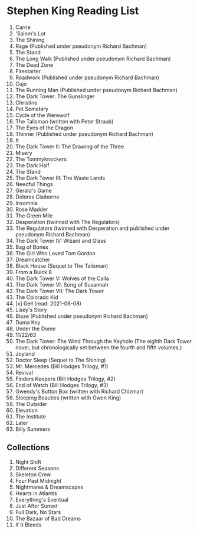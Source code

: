 # Stephen King Reading List

1. Carrie
1. 'Salem's Lot
1. The Shining
1. Rage (Published under pseudonym Richard Bachman)
1. The Stand
1. The Long Walk (Published under pseudonym Richard Bachman)
1. The Dead Zone
1. Firestarter
1. Roadwork (Published under pseudonym Richard Bachman)
1. Cujo
1. The Running Man (Published under pseudonym Richard Bachman)
1. The Dark Tower: The Gunslinger
1. Christine
1. Pet Sematary
1. Cycle of the Werewolf
1. The Talisman (written with Peter Straub)
1. The Eyes of the Dragon
1. Thinner (Published under pseudonym Richard Bachman)
1. It
1. The Dark Tower II: The Drawing of the Three
1. Misery
1. The Tommyknockers
1. The Dark Half
1. The Stand
1. The Dark Tower III: The Waste Lands
1. Needful Things
1. Gerald's Game
1. Dolores Claiborne
1. Insomnia
1. Rose Madder
1. The Green Mile
1. Desperation (twinned with The Regulators)
1. The Regulators (twinned with Desperation and published under pseudonym Richard Bachman)
1. The Dark Tower IV: Wizard and Glass
1. Bag of Bones
1. The Girl Who Loved Tom Gordon
1. Dreamcatcher
1. Black House (Sequel to The Talisman)
1. From a Buick 8
1. The Dark Tower V: Wolves of the Calla
1. The Dark Tower VI: Song of Susannah
1. The Dark Tower VII: The Dark Tower
1. The Colorado Kid
1. [x] ~~Cell~~ (read: 2021-06-08)
1. Lisey's Story
1. Blaze (Published under pseudonym Richard Bachman)
1. Duma Key
1. Under the Dome
1. 11/22/63
1. The Dark Tower: The Wind Through the Keyhole (The eighth Dark Tower novel, but chronologically set between the fourth and fifth volumes.)
1. Joyland
1. Doctor Sleep (Sequel to The Shining)
1. Mr. Mercedes (Bill Hodges Trilogy, #1)
1. Revival
1. Finders Keepers (Bill Hodges Trilogy, #2)
1. End of Watch (Bill Hodges Trilogy, #3)
1. Gwendy's Button Box (written with Richard Chizmar)
1. Sleeping Beauties (written with Owen King)
1. The Outsider
1. Elevation
1. The Institute
1. Later
1. Billy Summers

## Collections

1. Night Shift
1. Different Seasons
1. Skeleton Crew
1. Four Past Midnight
1. Nightmares & Dreamscapes
1. Hearts in Atlantis
1. Everything's Eventual
1. Just After Sunset
1. Full Dark, No Stars
1. The Bazaar of Bad Dreams
1. If It Bleeds
